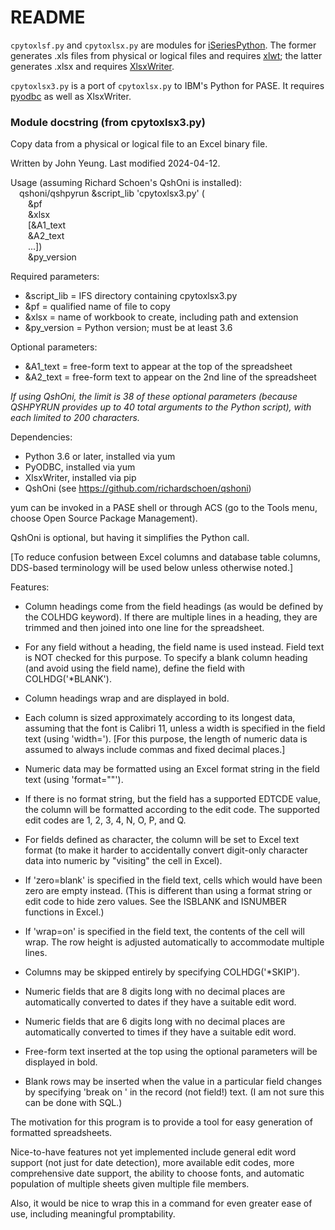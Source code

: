 # README #

`cpytoxlsf.py` and `cpytoxlsx.py` are modules for [iSeriesPython](http://www.iseriespython.com).  The former generates .xls files from physical or logical files and requires [xlwt](https://pypi.python.org/pypi/xlwt); the latter generates .xlsx and requires [XlsxWriter](https://pypi.python.org/pypi/XlsxWriter).

`cpytoxlsx3.py` is a port of `cpytoxlsx.py` to IBM's Python for PASE.  It requires [pyodbc](https://pypi.python.org/pypi/pyodbc) as well as XlsxWriter.

### Module docstring (from cpytoxlsx3.py) ###
Copy data from a physical or logical file to an Excel binary file.

Written by John Yeung.  Last modified 2024-04-12.

Usage (assuming Richard Schoen's QshOni is installed):<br>
&emsp;qshoni/qshpyrun &script_lib 'cpytoxlsx3.py' (<br>
&emsp;&emsp;&pf<br>
&emsp;&emsp;&xlsx<br>
&emsp;&emsp;[&A1_text<br>
&emsp;&emsp;&A2_text<br>
&emsp;&emsp;...])<br>
&emsp;&emsp;&py_version

Required parameters:
  - &script_lib = IFS directory containing cpytoxlsx3.py
  - &pf = qualified name of file to copy
  - &xlsx = name of workbook to create, including path and extension
  - &py_version = Python version; must be at least 3.6

Optional parameters:
  - &A1_text = free-form text to appear at the top of the spreadsheet
  - &A2_text = free-form text to appear on the 2nd line of the spreadsheet

_If using QshOni, the limit is 38 of these optional parameters (because
QSHPYRUN provides up to 40 total arguments to the Python script), with
each limited to 200 characters._

Dependencies:
  - Python 3.6 or later, installed via yum
  - PyODBC, installed via yum
  - XlsxWriter, installed via pip
  - QshOni (see https://github.com/richardschoen/qshoni)

yum can be invoked in a PASE shell or through ACS (go to the Tools menu,
choose Open Source Package Management).

QshOni is optional, but having it simplifies the Python call.

[To reduce confusion between Excel columns and database table columns,
DDS-based terminology will be used below unless otherwise noted.]

Features:

  - Column headings come from the field headings (as would be defined
    by the COLHDG keyword).  If there are multiple lines in a heading,
    they are trimmed and then joined into one line for the spreadsheet.
  - For any field without a heading, the field name is used instead.
    Field text is NOT checked for this purpose.  To specify a blank
    column heading (and avoid using the field name), define the field
    with COLHDG('*BLANK').
  - Column headings wrap and are displayed in bold.

  - Each column is sized approximately according to its longest data,
    assuming that the font is Calibri 11, unless a width is specified
    in the field text (using 'width=<number>').  [For this purpose,
    the length of numeric data is assumed to always include commas and
    fixed decimal places.]
  - Numeric data may be formatted using an Excel format string in the
    field text (using 'format="<string>"').
  - If there is no format string, but the field has a supported EDTCDE
    value, the column will be formatted according to the edit code.
    The supported edit codes are 1, 2, 3, 4, N, O, P, and Q.
  - For fields defined as character, the column will be set to Excel
    text format (to make it harder to accidentally convert digit-only
    character data into numeric by "visiting" the cell in Excel).
  - If 'zero=blank' is specified in the field text, cells which would
    have been zero are empty instead.  (This is different than using a
    format string or edit code to hide zero values.  See the ISBLANK
    and ISNUMBER functions in Excel.)
  - If 'wrap=on' is specified in the field text, the contents of the
    cell will wrap.  The row height is adjusted automatically to
    accommodate multiple lines.
  - Columns may be skipped entirely by specifying COLHDG('*SKIP').
  - Numeric fields that are 8 digits long with no decimal places are
    automatically converted to dates if they have a suitable edit word.
  - Numeric fields that are 6 digits long with no decimal places are
    automatically converted to times if they have a suitable edit word.
  - Free-form text inserted at the top using the optional parameters
    will be displayed in bold.
  - Blank rows may be inserted when the value in a particular field
    changes by specifying 'break on <fieldname>' in the record (not
    field!) text.  (I am not sure this can be done with SQL.)

The motivation for this program is to provide a tool for easy generation
of formatted spreadsheets.

Nice-to-have features not yet implemented include general edit word
support (not just for date detection), more available edit codes, more
comprehensive date support, the ability to choose fonts, and automatic
population of multiple sheets given multiple file members.

Also, it would be nice to wrap this in a command for even greater ease of
use, including meaningful promptability.
